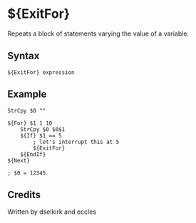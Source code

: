 # ${ExitFor}

Repeats a block of statements varying the value of a variable.

## Syntax

    ${ExitFor} expression

## Example

    StrCpy $0 ""

    ${For} $1 1 10
        StrCpy $0 $0$1
        ${If} $1 == 5
            ; let's interrupt this at 5
            ${ExitFor}
        ${EndIf}
    ${Next}

    ; $0 = 12345

## Credits

Written by dselkirk and eccles
